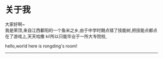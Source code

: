 # 关于我

大家好啊~  
我是荣顶,来自江西鄱阳的一个鱼米之乡,由于中学时期点错了技能树,把技能点都点在了游戏上,天天哈撒 ki!所以只能毕业于一所大专院校,

hello,world
here is rongding's room!

---
